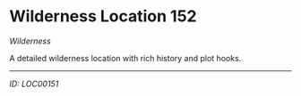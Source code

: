# Wilderness Location 152

*Wilderness*

A detailed wilderness location with rich history and plot hooks.

---
*ID: LOC00151*